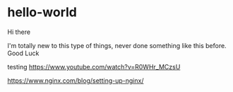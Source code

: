 # hello-world

Hi there

I'm totally new to this type of things, never done something like this before.
Good Luck

testing
https://www.youtube.com/watch?v=R0WHr_MCzsU


https://www.nginx.com/blog/setting-up-nginx/

